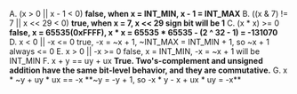 A. (x > 0 || x - 1 < 0) 
**false, when x = INT_MIN, x - 1 = INT_MAX**
B. ((x & 7) != 7 || x << 29 < 0) 
**true, when x = 7, x << 29 sign bit will be 1**
C. (x * x) >= 0
**false, x = 65535(0xFFFF), x * x = 65535 * 65535 - (2 ^ 32 - 1) = -131070**  
D. x < 0 || -x <= 0
true, -x = ~x + 1, ~INT_MAX = INT_MIN + 1, so ~x + 1 always <= 0
E. x > 0 || -x >= 0
false, x = INT_MIN, -x = ~x + 1 will be INT_MIN
F. x + y == uy + ux
**True. Two's-complement and unsigned addition have the same bit-level behavior, and they are commutative.**
G. x * ~y + uy * ux == -x
**~y = -y + 1, so -x * y - x + ux * uy = -x**

